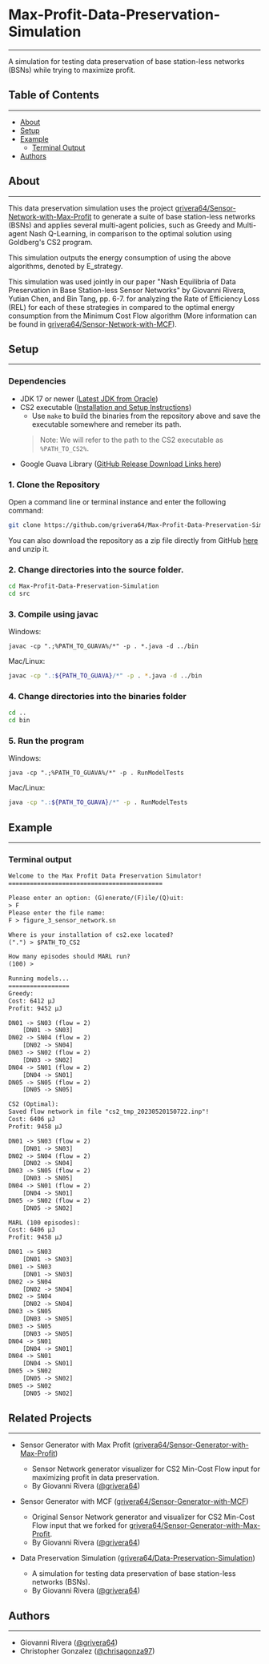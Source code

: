 # Max-Profit-Data-Preservation-Simulation

---
A simulation for testing data preservation of base station-less networks (BSNs) while trying to maximize profit.

## Table of Contents

---
- [About](#about)
- [Setup](#setup)
- [Example](#example)
  - [Terminal Output](#terminal-output)
- [Authors](#authors)

## About

---
This data preservation simulation uses the project [grivera64/Sensor-Network-with-Max-Profit](https://github.com/grivera64/Sensor-Generator-with-Max-Profit)
to generate a suite of base station-less networks (BSNs) and applies several
multi-agent policies, such as Greedy and Multi-agent Nash Q-Learning, in comparison to the optimal solution
using Goldberg's CS2 program.

This simulation outputs the energy consumption of using the above algorithms, denoted by E_strategy.

This simulation was used jointly in our paper "Nash Equilibria of Data Preservation in Base Station-less Sensor Networks" by Giovanni Rivera,
Yutian Chen, and Bin Tang, pp. 6-7. for analyzing the Rate of Efficiency Loss (REL) for each of these strategies in compared
to the optimal energy consumption from the Minimum Cost Flow algorithm (More information can be found in [grivera64/Sensor-Network-with-MCF](https://github.com/grivera64/Sensor-Generator-with-MCF)).

## Setup

---

### Dependencies

- JDK 17 or newer ([Latest JDK from Oracle](https://www.oracle.com/java/technologies/downloads/))
- CS2 executable ([Installation and Setup Instructions](./CS2_SETUP.md))
  - Use `make` to build the binaries from the repository above and save the executable somewhere and remeber its path.
  > Note: We will refer to the path to the CS2 executable as `%PATH_TO_CS2%`.
- Google Guava Library ([GitHub Release Download Links here](https://github.com/google/guava/releases/))

### 1. Clone the Repository

Open a command line or terminal instance and enter the following command:
```sh
git clone https://github.com/grivera64/Max-Profit-Data-Preservation-Simulation.git
```

You can also download the repository as a zip file directly
from GitHub [here](https://github.com/grivera64/Data-Preservation-Simulation/archive/refs/heads/main.zip) and unzip it.

### 2. Change directories into the source folder.

```sh
cd Max-Profit-Data-Preservation-Simulation
cd src
```

### 3. Compile using javac

Windows:
```batch
javac -cp ".;%PATH_TO_GUAVA%/*" -p . *.java -d ../bin
```

Mac/Linux:
```sh
javac -cp ".:${PATH_TO_GUAVA}/*" -p . *.java -d ../bin
```

### 4. Change directories into the binaries folder

```sh
cd ..
cd bin
```

### 5. Run the program

Windows:
```batch
java -cp ".;%PATH_TO_GUAVA%/*" -p . RunModelTests
```

Mac/Linux:
```sh
java -cp ".:${PATH_TO_GUAVA}/*" -p . RunModelTests
```

## Example

---
### Terminal output

```txt
Welcome to the Max Profit Data Preservation Simulator!
===========================================

Please enter an option: (G)enerate/(F)ile/(Q)uit:
> F
Please enter the file name:
F > figure_3_sensor_network.sn

Where is your installation of cs2.exe located?
(".") > $PATH_TO_CS2

How many episodes should MARL run?
(100) > 

Running models...
=================
Greedy:
Cost: 6412 µJ
Profit: 9452 µJ

DN01 -> SN03 (flow = 2)
	[DN01 -> SN03]
DN02 -> SN04 (flow = 2)
	[DN02 -> SN04]
DN03 -> SN02 (flow = 2)
	[DN03 -> SN02]
DN04 -> SN01 (flow = 2)
	[DN04 -> SN01]
DN05 -> SN05 (flow = 2)
	[DN05 -> SN05]

CS2 (Optimal):
Saved flow network in file "cs2_tmp_20230520150722.inp"!
Cost: 6406 µJ
Profit: 9458 µJ

DN01 -> SN03 (flow = 2)
	[DN01 -> SN03]
DN02 -> SN04 (flow = 2)
	[DN02 -> SN04]
DN03 -> SN05 (flow = 2)
	[DN03 -> SN05]
DN04 -> SN01 (flow = 2)
	[DN04 -> SN01]
DN05 -> SN02 (flow = 2)
	[DN05 -> SN02]

MARL (100 episodes):
Cost: 6406 µJ
Profit: 9458 µJ

DN01 -> SN03
	[DN01 -> SN03]
DN01 -> SN03
	[DN01 -> SN03]
DN02 -> SN04
	[DN02 -> SN04]
DN02 -> SN04
	[DN02 -> SN04]
DN03 -> SN05
	[DN03 -> SN05]
DN03 -> SN05
	[DN03 -> SN05]
DN04 -> SN01
	[DN04 -> SN01]
DN04 -> SN01
	[DN04 -> SN01]
DN05 -> SN02
	[DN05 -> SN02]
DN05 -> SN02
	[DN05 -> SN02]

```

## Related Projects

---
- Sensor Generator with Max Profit ([grivera64/Sensor-Generator-with-Max-Profit](https://github.com/grivera64/Sensor-Generator-with-Max-Profit))
  - Sensor Network generator visualizer for CS2 Min-Cost Flow input for maximizing profit in data preservation.
  - By Giovanni Rivera ([@grivera64](https://github.com/grivera64))

- Sensor Generator with MCF ([grivera64/Sensor-Generator-with-MCF](https://github.com/grivera64/Sensor-Generator-with-MCF))
  - Original Sensor Network generator and visualizer for CS2 Min-Cost Flow input that we forked for [grivera64/Sensor-Generator-with-Max-Profit](https://github.com/grivera64/Sensor-Generator-with-Max-Profit).
  - By Giovanni Rivera ([@grivera64](https://github.com/grivera64))

- Data Preservation Simulation ([grivera64/Data-Preservation-Simulation](https://github.com/grivera64/Data-Preservation-Simulation))
  - A simulation for testing data preservation of base station-less networks (BSNs).
  - By Giovanni Rivera ([@grivera64](https://github.com/grivera64))

## Authors

---
- Giovanni Rivera ([@grivera64](https://github.com/grivera64))
- Christopher Gonzalez ([@chrisagonza97](https://github.com/chrisagonza97))
